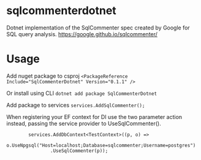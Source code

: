 # sqlcommenterdotnet


Dotnet implementation of the SqlCommenter spec created by Google for SQL query analysis. https://google.github.io/sqlcommenter/

# Usage

Add nuget package to csproj
`<PackageReference Include="SqlCommenterDotnet" Version="0.1.1" />`

Or install using CLI
`dotnet add package SqlCommenterDotnet`

Add package to services
`services.AddSqlCommenter();`

When registering your EF context for DI use the two parameter action instead, passing the service provider to UseSqlCommenter().


            services.AddDbContext<TestContext>((p, o) =>
                o.UseNpgsql("Host=localhost;Database=sqlcommenter;Username=postgres")
                    .UseSqlCommenter(p));





